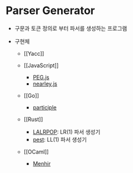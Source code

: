 # Parser Generator

- 구문과 토큰 정의로 부터 파서를 생성하는 프로그램

- 구현체
  - [[Yacc]]

  - [[JavaScript]]
    - [PEG.js](https://pegjs.org/)
    - [nearley.js](https://nearley.js.org/)

  - [[Go]]
    - [participle](https://github.com/alecthomas/participle)

  - [[Rust]]
    - [LALRPOP](https://github.com/lalrpop/lalrpop): LR(1) 파서 생성기
    - [pest](https://pest.rs/): LL(1) 파서 생성기

  - [[OCaml]]
    - [Menhir](http://gallium.inria.fr/~fpottier/menhir/)
